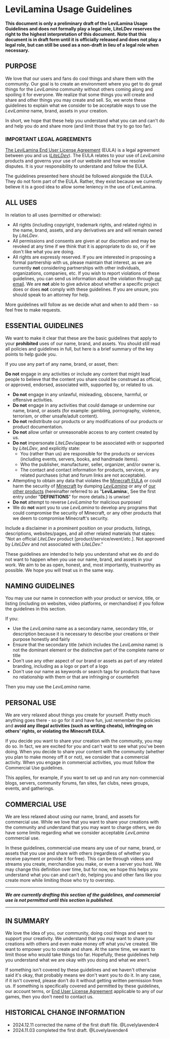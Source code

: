# LeviLamina Usage Guidelines

**This document is only a preliminary draft of the LeviLamina Usage Guidelines and does not formally play a legal role, LiteLDev reserves the right to the highest interpretation of this document.**
**Note that this document is in draft form until it is officially released and does not play a legal role, but can still be used as a non-draft in lieu of a legal role when necessary.**

## PURPOSE

We love that our users and fans do cool things and share them with the community. Our goal is to create an environment where you get to do great things for the *LeviLamina* community without others coming along and spoiling it for everyone. We realize that some things you will create and share and other things you may create and sell. So, we wrote these guidelines to explain what we consider to be acceptable ways to use the *LeviLamina* name, brand, assets in your creation.

In short, we hope that these help you understand what you can and can't do and help you do and share more (and limit those that try to go too far).

### IMPORTANT LEGAL AGREEMENTS

[The LeviLamina End User License Agreement](../../../EULA_draft.md) (EULA) is a legal agreement between you and us ([*LiteLDev*](https://github.com/LiteLDev)). The EULA relates to your use of *LeviLamina* products and governs your use of our website and how we resolve disputes. It is your responsibility to understand and follow the EULA.

The guidelines presented here should be followed alongside the EULA. They do not form part of the EULA. Rather, they exist because we currently believe it is a good idea to allow some leniency in the use of LeviLamina.

## ALL USES

In relation to all uses (permitted or otherwise):

- All rights (including copyright, trademark rights, and related rights) in the name, brand, assets, and any derivatives are and will remain owned by *LiteLDev*.
- All permissions and consents are given at our discretion and may be revoked at any time if we think that it is appropriate to do so, or if we don't like what you are doing.
- All rights are expressly reserved.
If you are interested in proposing a formal partnership with us, please maintain that interest, as we are currently **not** considering partnerships with other individuals, organizations, companies, etc. If you wish to report violations of these guidelines, you can send us information about the violation through [our email](feedback@levimc.org). We are **not** able to give advice about whether a specific project does or does **not** comply with these guidelines. If you are unsure, you should speak to an attorney for help.

More guidelines will follow as we decide what and when to add them - so feel free to make requests.

## ESSENTIAL GUIDELINES

We want to make it clear that these are the basic guidelines that apply to your **prohibited** uses of our name, brand, and assets. You should still read all policies and guidelines in full, but here is a brief summary of the key points to help guide you.

If you use any part of any name, brand, or asset, then:

**Do not** engage in any activities or include any content that might lead people to believe that the content you share could be construed as official, or approved, endorsed, associated with, supported by, or related to us.

- **Do not** engage in any unlawful, misleading, obscene, harmful, or offensive activities.
- **Do not** engage in any activities that could damage or undermine our name, brand, or assets (for example: gambling, pornography, violence, terrorism, or other unsafe/adult content).
- **Do not** redistribute our products or any modifications of our products or product documentation.
- **Do not** allow unfair or unreasonable access to any content created by us.
- **Do not** impersonate *LiteLDev*/appear to be associated with or supported by *LiteLDev*, and explicitly state:
  - You (rather than us) are responsible for the products or services (including events, servers, books, and handmade items).
  - Who the publisher, manufacturer, seller, organizer, and/or owner is.
  - The contact and contact information for products, services, or any related purchases (chat and forum links are not acceptable).
- Attempting to obtain any data that violates the [Minecraft EULA](https://www.minecraft.net/en-us/eula) or could harm the security of [Minecraft](https://www.minecraft.net/) by dumping [*LeviLamina*](https://github.com/LiteLDev/LeviLamina) or any of [our other products](https://github.com/orgs/LiteLDev/repositories) (hereinafter referred to as "**LeviLamina**:, See the first entry under "**DEFINITIONS**" for more details.) is unwise!
- **Do not** attempt to reverse *LeviLamina* for malicious purposes!
- We do **not** want you to use *LeviLamina* to develop any programs that could compromise the security of Minecraft, or any other products that we deem to compromise Minecraft's security.

Include a disclaimer in a prominent position on your products, listings, descriptions, websites/pages, and all other related materials that states: "Not an official *LiteLDev* product [product/service/event/etc.]. Not approved by *LiteLDev* and not associated with *LiteLDev*."

These guidelines are intended to help you understand what we do and do not want to happen when you use our name, brand, and assets in your work. We aim to be as open, honest, and, most importantly, trustworthy as possible. We hope you will treat us in the same way.

## NAMING GUIDELINES

You may use our name in connection with your product or service, title, or listing (including on websites, video platforms, or merchandise) if you follow the guidelines in this section.

If you:

- Use the *LeviLamina* name as a secondary name, secondary title, or description because it is necessary to describe your creations or their purpose honestly and fairly
- Ensure that the secondary title (which includes the *LeviLamina* name) is not the dominant element or the distinctive part of the complete name or title
- Don't use any other aspect of our brand or assets as part of any related branding, including as a logo or part of a logo
- Don't use our name as keywords or search tags for products that have no relationship with them or that are infringing or counterfeit

Then you may use the *LeviLamina* name.

## PERSONAL USE

We are very relaxed about things you create for yourself. Pretty much anything goes there - so go for it and have fun, just remember the policies and **avoid any illegal activities (such as writing cheats), infringing on others' rights, or violating the Minecraft EULA.**

If you decide you want to share your creation with the community, you may do so. In fact, we are excited for you and can't wait to see what you've been doing. When you decide to share your content with the community (whether you plan to make money off it or not), we consider that a commercial activity. When you engage in commercial activities, you must follow the Commercial Use guidelines.

This applies, for example, if you want to set up and run any non-commercial blogs, servers, community forums, fan sites, fan clubs, news groups, events, and gatherings.

## COMMERCIAL USE

We are less relaxed about using our name, brand, and assets for commercial use. While we love that you want to share your creations with the community and understand that you may want to charge others, we do have some limits regarding what we consider acceptable *LeviLamina* commercial use.

In these guidelines, commercial use means any use of our name, brand, or assets that you use and share with others (regardless of whether you receive payment or provide it for free). This can be through videos and streams you create, merchandise you make, or even a server you host. We may change this definition over time, but for now, we hope this helps you understand what you can and can't do, helping you and other fans like you create more while limiting those who try to overstep.

-----------------------------------------------

***We are currently drafting this section of the guidelines, and commercial use is not permitted until this section is published.***

-----------------------------------------------

## IN SUMMARY

We love the idea of you, our community, doing cool things and want to support your creativity. We understand that you may want to share your creations with others and even make money off what you've created. We want to empower you to create and share. At the same time, we want to limit those who would take things too far. Hopefully, these guidelines help you understand what we are okay with you doing and what we aren't.

If something isn't covered by these guidelines and we haven't otherwise said it's okay, that probably means we don't want you to do it. In any case, if it isn't covered, please don't do it without getting written permission from us. If something is specifically covered and permitted by these guidelines, our account terms, or [End User License Agreement](../../../EULA_draft.md) applicable to any of our games, then you don't need to contact us.

## HISTORICAL CHANGE INFORMATION

- 2024.12.11 corrected the name of the first draft file. @Lovelylavender4
- 2024.11.03 completed the first draft. @Lovelylavender4
